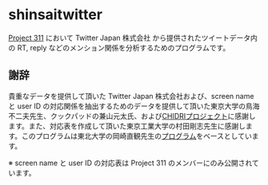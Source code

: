 shinsaitwitter
==============

[Project 311](https://sites.google.com/site/prj311/) において Twitter Japan 株式会社 から提供されたツイートデータ内の RT, reply などのメンション関係を分析するためのプログラムです。

謝辞
----

貴重なデータを提供して頂いた Twitter Japan 株式会社および、screen name と user ID の対応関係を抽出するためのデータを提供して頂いた東京大学の鳥海不二夫先生、クックパッドの兼山元太氏、および[CHIDRIプロジェクト](https://sites.google.com/site/crepchidri/)に感謝します。また、対応表を作成して頂いた東京工業大学の村田剛志先生に感謝します。このプログラムは東北大学の岡崎直観先生の[プログラム](https://docs.google.com/document/d/13Qj8W0jfdwC8buiG2RSA861n1dQ35FDOHIksebkaffE/edit)をベースとしています。

※ screen name と user ID の対応表は Project 311 のメンバーにのみ公開されています。